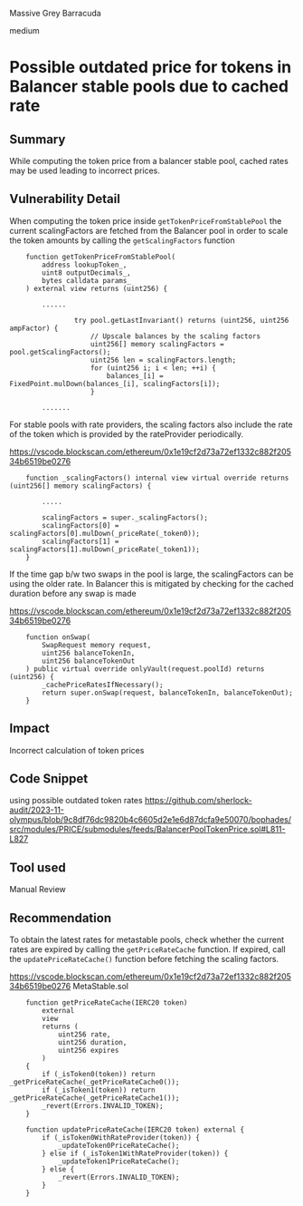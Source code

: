Massive Grey Barracuda

medium

# Possible outdated price for tokens in Balancer stable pools due to cached rate

## Summary
While computing the token price from a balancer stable pool, cached rates may be used leading to incorrect prices.

## Vulnerability Detail
When computing the token price inside `getTokenPriceFromStablePool` the current scalingFactors are fetched from the Balancer pool in order to scale the token amounts by calling the `getScalingFactors` function
```solidity
    function getTokenPriceFromStablePool(
        address lookupToken_,
        uint8 outputDecimals_,
        bytes calldata params_
    ) external view returns (uint256) {

        ......

                try pool.getLastInvariant() returns (uint256, uint256 ampFactor) {
                    // Upscale balances by the scaling factors
                    uint256[] memory scalingFactors = pool.getScalingFactors();
                    uint256 len = scalingFactors.length;
                    for (uint256 i; i < len; ++i) {
                        balances_[i] = FixedPoint.mulDown(balances_[i], scalingFactors[i]);
                    }

        .......
```

For stable pools with rate providers, the scaling factors also include the rate of the token which is provided by the rateProvider periodically.

https://vscode.blockscan.com/ethereum/0x1e19cf2d73a72ef1332c882f20534b6519be0276
```solidity
    function _scalingFactors() internal view virtual override returns (uint256[] memory scalingFactors) {
        
        .....
        
        scalingFactors = super._scalingFactors();
        scalingFactors[0] = scalingFactors[0].mulDown(_priceRate(_token0));
        scalingFactors[1] = scalingFactors[1].mulDown(_priceRate(_token1));
    }
```

If the time gap b/w two swaps in the pool is large, the scalingFactors can be using the older rate. In Balancer this is mitigated by checking for the cached duration before any swap is made

https://vscode.blockscan.com/ethereum/0x1e19cf2d73a72ef1332c882f20534b6519be0276
```solidity
    function onSwap(
        SwapRequest memory request,
        uint256 balanceTokenIn,
        uint256 balanceTokenOut
    ) public virtual override onlyVault(request.poolId) returns (uint256) {
        _cachePriceRatesIfNecessary();
        return super.onSwap(request, balanceTokenIn, balanceTokenOut);
    }
```


## Impact
Incorrect calculation of token prices

## Code Snippet
using possible outdated token rates
https://github.com/sherlock-audit/2023-11-olympus/blob/9c8df76dc9820b4c6605d2e1e6d87dcfa9e50070/bophades/src/modules/PRICE/submodules/feeds/BalancerPoolTokenPrice.sol#L811-L827

## Tool used
Manual Review

## Recommendation
To obtain the latest rates for metastable pools, check whether the current rates are expired by calling the `getPriceRateCache` function. If expired, call the `updatePriceRateCache()` function before fetching the scaling factors.

https://vscode.blockscan.com/ethereum/0x1e19cf2d73a72ef1332c882f20534b6519be0276
MetaStable.sol
```solidity
    function getPriceRateCache(IERC20 token)
        external
        view
        returns (
            uint256 rate,
            uint256 duration,
            uint256 expires
        )
    {
        if (_isToken0(token)) return _getPriceRateCache(_getPriceRateCache0());
        if (_isToken1(token)) return _getPriceRateCache(_getPriceRateCache1());
        _revert(Errors.INVALID_TOKEN);
    }
```
```solidity
    function updatePriceRateCache(IERC20 token) external {
        if (_isToken0WithRateProvider(token)) {
            _updateToken0PriceRateCache();
        } else if (_isToken1WithRateProvider(token)) {
            _updateToken1PriceRateCache();
        } else {
            _revert(Errors.INVALID_TOKEN);
        }
    }
```